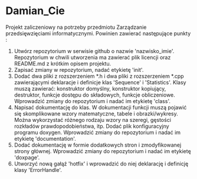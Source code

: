# Damian_Cie
Projekt zaliczeniowy na potrzeby przedmiotu Zarządzanie przedsięwzięciami informatycznymi. Powinien zawierać następujące punkty :  
1. Utwórz repozytorium w serwisie github o nazwie 'nazwisko_imie'.
Repozytorium w chwili utworzenia ma zawierać plik licencji oraz
README.md z krótkim opisem projektu.
3. Zapisać zmiany w repozytorium, nadać etykietę 'init'.
4. Dodać dwa pliki z rozszerzeniem *.h i dwa pliki z rozszerzeniem
*.cpp zawierającymi deklaracje i definicje klas 'Sequence'
i 'Statistics'. Klasy muszą zawierać: konstruktor domyślny, konstruktor
kopiujący, destruktor, funkcje dostępu do składowych, funkcje
obliczeniowe. Wprowadzić zmiany do repozytorium i nadać im etykietę
'class'.
5. Napisać dokumentację do klas. W dokumentacji funkcji muszą pojawić
się skomplikowane wzory matematyczne, tabele
i obrazki/wykresy. Można wykorzystać różnego rodzaju wzory na szeregi,
gęstości rozkładów prawdopodobieństwa, itp. Dodać plik konfiguracyjny
programu doxygen. Wprowadzić zmiany do repozytorium i nadać im etykietę
'documentation'.
6. Dodać dokumentację w formie dodatkowych stron i zmodyfikowanej
strony głównej. Wprowadzić zmiany do repozytorium i nadać im etykietę
'doxpage'.
7. Utworzyć nową gałąź 'hotfix' i wprowadzić do niej deklarację
i definicję klasy 'ErrorHandle'.
